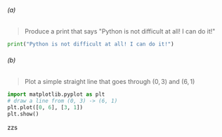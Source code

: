 ###### (a)

>Produce a print that says "Python is not difficult at all! I can do it!"

```python
print("Python is not difficult at all! I can do it!")
```

###### (b)

>Plot a simple straight line that goes through $(0, 3)$ and $(6, 1)$

```python
import matplotlib.pyplot as plt
# draw a line from (0, 3) -> (6, 1)
plt.plot([0, 6], [3, 1])
plt.show()
```

zzs